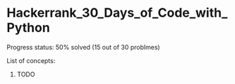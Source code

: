 # Hackerrank_30_Days_of_Code_with_Python

Progress status: 50% solved (15 out of 30 problmes)

List of concepts:
1. TODO
